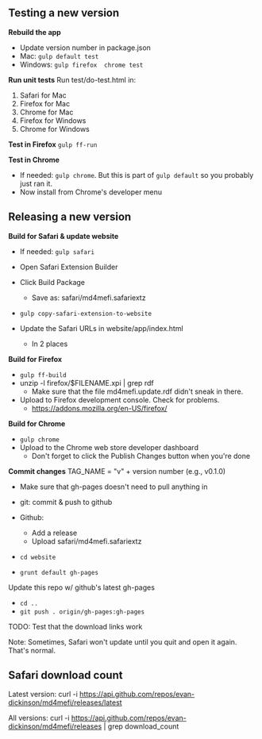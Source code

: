 Testing a new version
---------------------
**Rebuild the app**
* Update version number in package.json
* Mac: `gulp default test`
* Windows: `gulp firefox  chrome test`

**Run unit tests**
Run test/do-test.html in:
1. Safari for Mac
2. Firefox for Mac
3. Chrome for Mac
4. Firefox for Windows
5. Chrome for Windows

**Test in Firefox**
`gulp ff-run`

**Test in Chrome**
* If needed: `gulp chrome`. But this is part of `gulp default` so you probably just ran it.
* Now install from Chrome's developer menu

Releasing a new version
-----------------------
**Build for Safari & update website**
* If needed: `gulp safari`

* Open Safari Extension Builder
* Click Build Package
    - Save as: safari/md4mefi.safariextz

* `gulp copy-safari-extension-to-website`
* Update the Safari URLs in website/app/index.html
    - In 2 places

**Build for Firefox**
* `gulp ff-build`
* unzip -l firefox/$FILENAME.xpi | grep rdf
    - Make sure that the file md4mefi.update.rdf didn't sneak in there.
* Upload to Firefox development console. Check for problems.
    - https://addons.mozilla.org/en-US/firefox/

**Build for Chrome**
* `gulp chrome`
* Upload to the Chrome web store developer dashboard
    - Don't forget to click the Publish Changes button when you're done

**Commit changes**
TAG_NAME = "v" + version number (e.g., v0.1.0)

* Make sure that gh-pages doesn't need to pull anything in

* git: commit & push to github
* Github: 
    - Add a release
    - Upload safari/md4mefi.safariextz

* `cd website`
* `grunt default gh-pages`

Update this repo w/ github's latest gh-pages
* `cd ..`
* `git push . origin/gh-pages:gh-pages`

TODO: Test that the download links work

Note: Sometimes, Safari won't update until you quit and open it again. That's normal.

Safari download count
---------------------
Latest version: 
curl -i https://api.github.com/repos/evan-dickinson/md4mefi/releases/latest


All versions:
curl -i https://api.github.com/repos/evan-dickinson/md4mefi/releases | grep download_count



